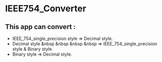 # IEEE754_Converter
## This app can convert :
- IEEE_754_single_precision style => Decimal style.
- Decimal style &nbsp &nbsp &nbsp &nbsp => IEEE_754_single_precision style & Binary style.
- Binary style => Decimal style.
